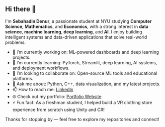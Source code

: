 ## Hi there 👋

I'm **Sebahadin Denur**, a passionate student at NYU studying **Computer Science**, **Mathematics**, and **Economics**, with a strong interest in **data science**, **machine learning**, **deep learning**, and **AI**. I enjoy building intelligent systems and data-driven applications that solve real-world problems.

- 🔭 I’m currently working on: ML-powered dashboards and deep learning projects.
- 🌱 I’m currently learning: PyTorch, Streamlit, deep learning, AI systems, and deployment workflows.
- 👯 I’m looking to collaborate on: Open-source ML tools and educational platforms.
- 💬 Ask me about: Python, C++, data visualization, and my latest projects.
- 📫 How to reach me: [LinkedIn](https://www.linkedin.com/in/sebahadin-denur-435ba1283)
- 🌐 Check out my portfolio: [Portfolio Website](https://sebahadin.github.io/Sebahadin_Portfolio/)
- ⚡ Fun fact: As a freshman student, I helped build a VR clothing store experience from scratch using Unity and C#!

Thanks for stopping by — feel free to explore my repositories and connect!
